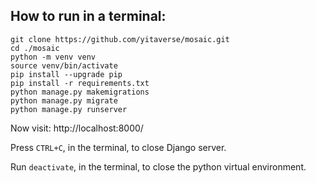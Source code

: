 ## How to run in a terminal:

```
git clone https://github.com/yitaverse/mosaic.git
cd ./mosaic
python -m venv venv
source venv/bin/activate
pip install --upgrade pip
pip install -r requirements.txt
python manage.py makemigrations
python manage.py migrate
python manage.py runserver
```

Now visit:
http://localhost:8000/

Press `CTRL+C`, in the terminal, to close Django server.

Run `deactivate`, in the terminal, to close the python virtual environment.
